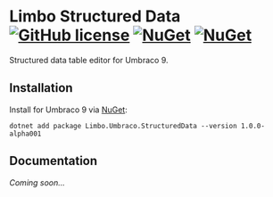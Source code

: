 # Limbo Structured Data  [![GitHub license](https://img.shields.io/badge/license-MIT-blue.svg)](LICENSE.md) [![NuGet](https://img.shields.io/nuget/v/Limbo.Umbraco.StructuredData.svg)](https://www.nuget.org/packages/Limbo.Umbraco.StructuredData) [![NuGet](https://img.shields.io/nuget/dt/Limbo.Umbraco.StructuredData.svg)](https://www.nuget.org/packages/Limbo.Umbraco.StructuredData) <!--[![Our Umbraco](https://img.shields.io/badge/our-umbraco-%233544B1)](https://our.umbraco.com/packages/backoffice-extensions/limbo-structured-data/)-->

Structured data table editor for Umbraco 9.

## Installation

Install for Umbraco 9 via [NuGet](https://www.nuget.org/packages/Limbo.Umbraco.StructuredData/1.0.0-alpha001):

```
dotnet add package Limbo.Umbraco.StructuredData --version 1.0.0-alpha001
```

## Documentation

*Coming soon...*
